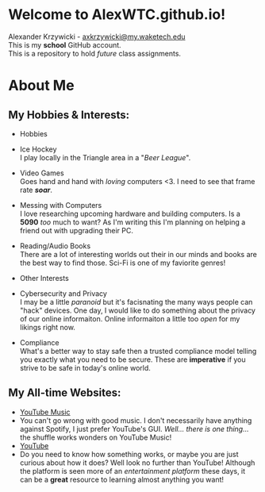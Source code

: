 # Welcome to AlexWTC.github.io!
Alexander Krzywicki - axkrzywicki@my.waketech.edu  
This is my **school** GitHub account.  
This is a repository to hold *future* class assignments.

# **About Me**  
## My Hobbies & Interests:
* Hobbies
 * Ice Hockey  
   I play locally in the Triangle area in a "*Beer League*".
 * Video Games  
   Goes hand and hand with *loving* computers <3. I need to see that frame rate ***soar***.
 * Messing with Computers  
   I love researching upcoming hardware and building computers. Is a **5090** *too* much to want? As I'm writing this I'm planning on helping a friend out with upgrading their PC.
 * Reading/Audio Books  
  There are a lot of interesting worlds out their in our minds and books are the best way to find those. Sci-Fi is one of my faviorite genres!

* Other Interests
 * Cybersecurity and Privacy  
  I may be a little *paranoid* but it's facisnating the many ways people can "hack" devices. One day, I would like to do something about the privacy of our online informaiton. Online informaiton a little too *open* for my likings right now.
 * Compliance  
  What's a better way to stay safe then a trusted compliance model telling you exactly what you need to be secure. These are **imperative** if you strive to be safe in today's online world.

## My All-time Websites:
* [YouTube Music](https://music.youtube.com/)
 * You can't go wrong with good music. I don't necessarily have anything against Spotify, I just prefer YouTube's GUI. *Well... there is one thing...* the shuffle works wonders on YouTube Music!
* [YouTube](https://www.youtube.com/)
 * Do you need to know how something works, or maybe you are just curious about how it does? Well look no further than YouTube! Although the platform is seen more of an *entertainment platform* these days, it can be a **great** resource to learning almost anything you want!
